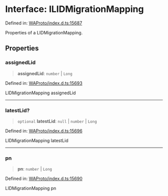 # Interface: ILIDMigrationMapping

Defined in: [WAProto/index.d.ts:15687](https://github.com/Fokusdotid/Baileys/blob/86ad0f8078178c8586062ad3364a59e068f4b3b2/WAProto/index.d.ts#L15687)

Properties of a LIDMigrationMapping.

## Properties

### assignedLid

> **assignedLid**: `number` \| `Long`

Defined in: [WAProto/index.d.ts:15693](https://github.com/Fokusdotid/Baileys/blob/86ad0f8078178c8586062ad3364a59e068f4b3b2/WAProto/index.d.ts#L15693)

LIDMigrationMapping assignedLid

***

### latestLid?

> `optional` **latestLid**: `null` \| `number` \| `Long`

Defined in: [WAProto/index.d.ts:15696](https://github.com/Fokusdotid/Baileys/blob/86ad0f8078178c8586062ad3364a59e068f4b3b2/WAProto/index.d.ts#L15696)

LIDMigrationMapping latestLid

***

### pn

> **pn**: `number` \| `Long`

Defined in: [WAProto/index.d.ts:15690](https://github.com/Fokusdotid/Baileys/blob/86ad0f8078178c8586062ad3364a59e068f4b3b2/WAProto/index.d.ts#L15690)

LIDMigrationMapping pn

